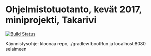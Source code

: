 # Ohjelmistotuotanto, kevät 2017, miniprojekti, Takarivi

[![Build Status](https://travis-ci.org/nullkaaryle/ohtu-miniprojekti-takarivi.svg?branch=master)](https://travis-ci.org/nullkaaryle/ohtu-miniprojekti-takarivi)

Käynnistysohje: kloonaa repo, ./gradlew bootRun ja localhost:8080 selaimeen
